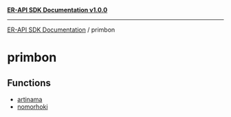 [**ER-API SDK Documentation v1.0.0**](../../../README.md)

***

[ER-API SDK Documentation](../../../globals.md) / primbon

# primbon

## Functions

- [artinama](functions/artinama.md)
- [nomorhoki](functions/nomorhoki.md)
